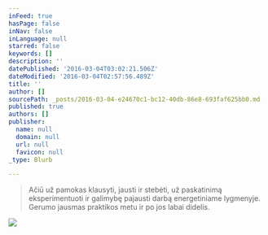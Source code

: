 ```yaml
---
inFeed: true
hasPage: false
inNav: false
inLanguage: null
starred: false
keywords: []
description: ''
datePublished: '2016-03-04T03:02:21.506Z'
dateModified: '2016-03-04T02:57:56.489Z'
title: ''
author: []
sourcePath: _posts/2016-03-04-e24670c1-bc12-40db-86e8-693faf625bb0.md
published: true
authors: []
publisher:
  name: null
  domain: null
  url: null
  favicon: null
_type: Blurb

---
```

> Ačiū už pamokas klausyti, jausti ir stebėti, už paskatinimą eksperimentuoti ir galimybę pajausti darbą energetiniame lygmenyje. Gerumo jausmas praktikos metu ir po jos labai didelis.

![](https://the-grid-user-content.s3-us-west-2.amazonaws.com/aad1f500-afd0-47da-86e0-cfc550c281c7.jpg)